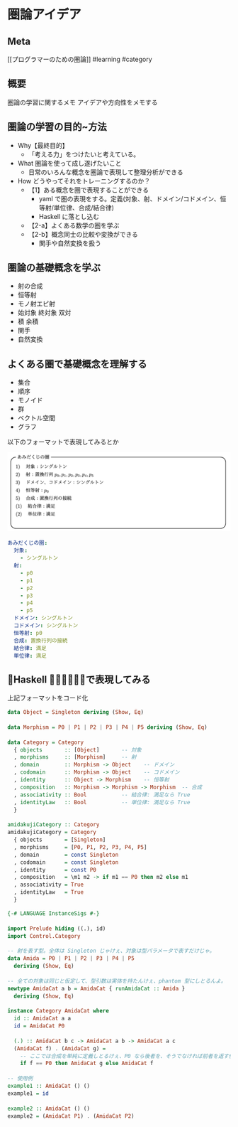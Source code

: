 # 圏論アイデア

## Meta

[[プログラマーのための圏論]]
#learning #category 

## 概要

圏論の学習に関するメモ
アイデアや方向性をメモする

## 圏論の学習の目的~方法

- Why【最終目的】
	- 「考える力」をつけたいと考えている。
- What 圏論を使って成し遂げたいこと
	- 日常のいろんな概念を圏論で表現して整理分析ができる
- How どうやってそれをトレーニングするのか？
	- 【1】ある概念を圏で表現することができる
		- yaml で圏の表現をする。定義(対象、射、ドメイン/コドメイン、恒等射/単位律、合成/結合律)
		- Haskell に落とし込む
	- 【2-a】よくある数学の圏を学ぶ
	- 【2-b】概念同士の比較や変換ができる
		- 関手や自然変換を扱う

## 圏論の基礎概念を学ぶ

- 射の合成
- 恒等射
- モノ射エピ射
- 始対象 終対象 双対
- 積 余積
- 関手
- 自然変換

## よくある圏で基礎概念を理解する

- 集合
- 順序
- モノイド
- 群
- ベクトル空間
- グラフ

以下のフォーマットで表現してみるとか

![](i/%E3%82%B9%E3%82%AF%E3%83%AA%E3%83%BC%E3%83%B3%E3%82%B7%E3%83%A7%E3%83%83%E3%83%88%202025-04-03%206.48.57.png)

```yaml
あみだくじの圏:
  対象:
    - シングルトン
  射:
    - p0
    - p1
    - p2
    - p3
    - p4
    - p5
  ドメイン: シングルトン
  コドメイン: シングルトン
  恒等射: p0
  合成: 置換行列の接続
  結合律: 満足
  単位律: 満足
```

## Haskell で表現してみる

上記フォーマットをコード化
```haskell
data Object = Singleton deriving (Show, Eq)

data Morphism = P0 | P1 | P2 | P3 | P4 | P5 deriving (Show, Eq)

data Category = Category
  { objects       :: [Object]       -- 対象
  , morphisms     :: [Morphism]     -- 射
  , domain        :: Morphism -> Object    -- ドメイン
  , codomain      :: Morphism -> Object    -- コドメイン
  , identity      :: Object -> Morphism    -- 恒等射
  , composition   :: Morphism -> Morphism -> Morphism  -- 合成
  , associativity :: Bool           -- 結合律: 満足なら True
  , identityLaw   :: Bool           -- 単位律: 満足なら True
  }

amidakujiCategory :: Category
amidakujiCategory = Category
  { objects       = [Singleton]
  , morphisms     = [P0, P1, P2, P3, P4, P5]
  , domain        = const Singleton
  , codomain      = const Singleton
  , identity      = const P0
  , composition   = \m1 m2 -> if m1 == P0 then m2 else m1
  , associativity = True
  , identityLaw   = True
  }
```

```haskell
{-# LANGUAGE InstanceSigs #-}

import Prelude hiding ((.), id)
import Control.Category

-- 射を表す型。全体は Singleton じゃけぇ、対象は型パラメータで表すだけじゃ。
data Amida = P0 | P1 | P2 | P3 | P4 | P5
  deriving (Show, Eq)

-- 全ての対象は同じと仮定して、型引数は実体を持たんけぇ、phantom 型にしとるんよ。
newtype AmidaCat a b = AmidaCat { runAmidaCat :: Amida }
  deriving (Show, Eq)

instance Category AmidaCat where
  id :: AmidaCat a a
  id = AmidaCat P0

  (.) :: AmidaCat b c -> AmidaCat a b -> AmidaCat a c
  (AmidaCat f) . (AmidaCat g) =
    -- ここでは合成を単純に定義しとるけぇ、P0 なら後者を、そうでなければ前者を返す例じゃ。
    if f == P0 then AmidaCat g else AmidaCat f

-- 使用例
example1 :: AmidaCat () ()
example1 = id

example2 :: AmidaCat () ()
example2 = (AmidaCat P1) . (AmidaCat P2)
```
